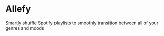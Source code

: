 # Allefy
Smartly shuffle Spotify playlists to smoothly transition between all of your genres and moods
